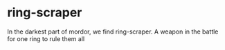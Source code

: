 # ring-scraper
In the darkest part of mordor, we find ring-scraper. A weapon in the battle for one ring to rule them all
